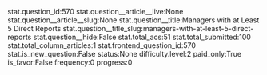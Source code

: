 stat.question_id:570
stat.question__article__live:None
stat.question__article__slug:None
stat.question__title:Managers with at Least 5 Direct Reports
stat.question__title_slug:managers-with-at-least-5-direct-reports
stat.question__hide:False
stat.total_acs:51
stat.total_submitted:100
stat.total_column_articles:1
stat.frontend_question_id:570
stat.is_new_question:False
status:None
difficulty.level:2
paid_only:True
is_favor:False
frequency:0
progress:0
